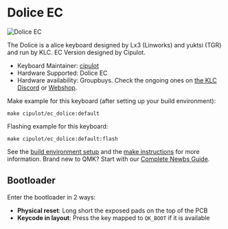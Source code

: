 # Dolice EC

![Dolice EC](https://i.imgur.com/uvM0G5v.png)

The Dolice is a alice keyboard designed by Lx3 (Linworks) and yuktsi (TGR) and run by KLC. EC Version designed by Cipulot.

* Keyboard Maintainer: [cipulot](https://github.com/cipulot)
* Hardware Supported: Dolice EC
* Hardware availability: Groupbuys. Check the ongoing ones on [the KLC Discord](https://discord.gg/d2A72mGPRB) or [Webshop](https://klc-playground.com/).

Make example for this keyboard (after setting up your build environment):

    make cipulot/ec_dolice:default

Flashing example for this keyboard:

    make cipulot/ec_dolice:default:flash

See the [build environment setup](https://docs.qmk.fm/#/getting_started_build_tools) and the [make instructions](https://docs.qmk.fm/#/getting_started_make_guide) for more information. Brand new to QMK? Start with our [Complete Newbs Guide](https://docs.qmk.fm/#/newbs).

## Bootloader

Enter the bootloader in 2 ways:

* **Physical reset**: Long short the exposed pads on the top of the PCB
* **Keycode in layout**: Press the key mapped to `QK_BOOT` if it is available
